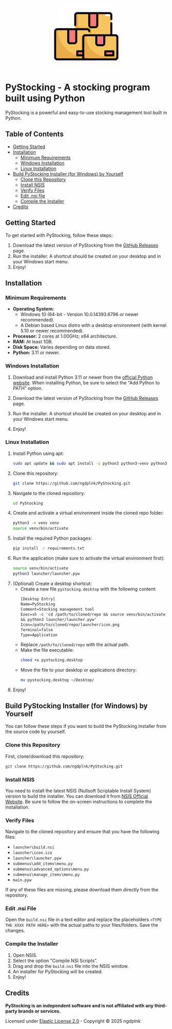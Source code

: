 <p align="center">
  <img src="https://raw.githubusercontent.com/ngdplnk/PyStocking/main/launcher/icon.png" alt="PyStocking Icon" width="200" />
</p>

# PyStocking - A stocking program built using Python

PyStocking is a powerful and easy-to-use stocking management tool built in Python.

## Table of Contents
- [Getting Started](#getting-started)
- [Installation](#installation)
  - [Minimum Requirements](#minimum-requirements)
  - [Windows Installation](#windows-installation)
  - [Linux Installation](#linux-installation)
- [Build PyStocking Installer (for Windows) by Yourself](#build-pystocking-installer-for-windows-by-yourself)
  - [Clone this Repository](#clone-this-repository)
  - [Install NSIS](#install-nsis)
  - [Verify Files](#verify-files)
  - [Edit .nsi file](#edit-nsi-file)
  - [Compile the Installer](#compile-the-installer)
- [Credits](#credits)

## Getting Started
To get started with PyStocking, follow these steps:

1. Download the latest version of PyStocking from the [GitHub Releases](https://github.com/ngdplnk/PyStocking/releases/latest) page.
2. Run the installer. A shortcut should be created on your desktop and in your Windows start menu.
3. Enjoy!

## Installation  
### Minimum Requirements  
- **Operating System:**  
  - Windows 10 (64-bit - Version 10.0.14393.6796 or newer recommended).  
  - A Debian based Linux distro with a desktop environment (with kernel 5.10 or newer recommended).  
- **Processor:** 2 cores at 1.00GHz; x64 architecture.  
- **RAM:** At least 1GB.  
- **Disk Space:** Varies depending on data stored.  
- **Python:** 3.11 or newer.  

### Windows Installation
1. Download and install Python 3.11 or newer from the [official Python website](https://www.python.org/downloads/). When installing Python, be sure to select the "Add Python to PATH" option.

2. Download the latest version of PyStocking from the [GitHub Releases](https://github.com/ngdplnk/PyStocking/releases/latest) page.

3. Run the installer. A shortcut should be created on your desktop and in your Windows start menu.

4. Enjoy!

### Linux Installation
1. Install Python using apt:
    ```bash
    sudo apt update && sudo apt install -y python3 python3-venv python3-pip
    ```
2. Clone this repository:
    ```bash
    git clone https://github.com/ngdplnk/PyStocking.git
    ```
3. Navigate to the cloned repository:
    ```bash
    cd PyStocking
    ```
4. Create and activate a virtual environment inside the cloned repo folder:
    ```bash
    python3 -m venv venv
    source venv/bin/activate
    ```
5. Install the required Python packages:
    ```bash
    pip install -r requirements.txt
    ```
6. Run the application (make sure to activate the virtual environment first):
    ```bash
    source venv/bin/activate
    python3 launcher/launcher.pyw
    ```
7. (Optional) Create a desktop shortcut:
    - Create a new file `pystocking.desktop` with the following content:
        ```desktop
        [Desktop Entry]
        Name=PyStocking
        Comment=Stocking management tool
        Exec=sh -c 'cd /path/to/cloned/repo && source venv/bin/activate && python3 launcher/launcher.pyw'
        Icon=/path/to/cloned/repo/launcher/icon.png
        Terminal=false
        Type=Application
        ```
    - Replace `/path/to/cloned/repo` with the actual path.
    - Make the file executable:
        ```bash
        chmod +x pystocking.desktop
        ```
    - Move the file to your desktop or applications directory:
        ```bash
        mv pystocking.desktop ~/Desktop/
        ```
8. Enjoy!

## Build PyStocking Installer (for Windows) by Yourself

You can follow these steps if you want to build the PyStocking Installer from the source code by yourself.

### Clone this Repository

First, clone/download this repository:

```bash
git clone https://github.com/ngdplnk/PyStocking.git
```

### Install NSIS

You need to install the latest NSIS (Nullsoft Scriptable Install System) version to build the installer. You can download it from [NSIS Official Website](https://nsis.sourceforge.io/Download). Be sure to follow the on-screen instructions to complete the installation.

### Verify Files

Navigate to the cloned repository and ensure that you have the following files:

- `launcher\build.nsi`
- `launcher\icon.ico`
- `launcher\launcher.pyw`
- `submenus\add_items\menu.py`
- `submenus\advanced_options\menu.py`
- `submenus\manage_items\menu.py`
- `main.pyw`

If any of these files are missing, please download them directly from the repository.

### Edit .nsi File

Open the `build.nsi` file in a text editor and replace the placeholders `<TYPE THE XXXX PATH HERE>` with the actual paths to your files/folders. Save the changes.

### Compile the Installer

1. Open NSIS.
2. Select the option "Compile NSI Scripts".
3. Drag and drop the `build.nsi` file into the NSIS window.
4. An installer for PyStocking will be created.
5. Enjoy!

## Credits

**PyStocking is an independent software and is not affiliated with any third-party brands or services.**

Licensed under [Elastic License 2.0](https://github.com/ngdplnk/PyStocking/blob/main/LICENSE) - Copyright © 2025 ngdplnk